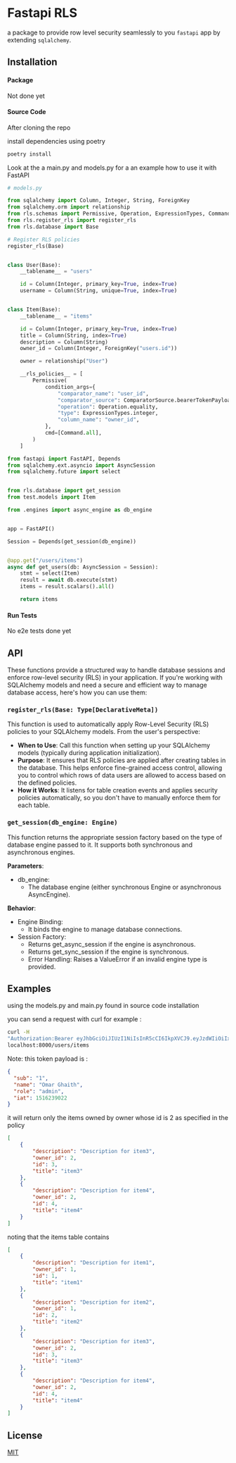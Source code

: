 # Fastapi RLS

a package to provide row level security seamlessly to you `fastapi` app by extending `sqlalchemy`.

## Installation

#### Package

Not done yet

#### Source Code

After cloning the repo

install dependencies using poetry

```bash
poetry install
```

Look at the a main.py and models.py for a an example how to use it with FastAPI

```python
# models.py

from sqlalchemy import Column, Integer, String, ForeignKey
from sqlalchemy.orm import relationship
from rls.schemas import Permissive, Operation, ExpressionTypes, Command
from rls.register_rls import register_rls
from rls.database import Base

# Register RLS policies
register_rls(Base)


class User(Base):
    __tablename__ = "users"

    id = Column(Integer, primary_key=True, index=True)
    username = Column(String, unique=True, index=True)


class Item(Base):
    __tablename__ = "items"

    id = Column(Integer, primary_key=True, index=True)
    title = Column(String, index=True)
    description = Column(String)
    owner_id = Column(Integer, ForeignKey("users.id"))

    owner = relationship("User")

    __rls_policies__ = [
        Permissive(
            condition_args={
                "comparator_name": "user_id",
                "comparator_source": ComparatorSource.bearerTokenPayload,
                "operation": Operation.equality,
                "type": ExpressionTypes.integer,
                "column_name": "owner_id",
            },
            cmd=[Command.all],
        )
    ]

```

```python
from fastapi import FastAPI, Depends
from sqlalchemy.ext.asyncio import AsyncSession
from sqlalchemy.future import select


from rls.database import get_session
from test.models import Item

from .engines import async_engine as db_engine


app = FastAPI()

Session = Depends(get_session(db_engine))


@app.get("/users/items")
async def get_users(db: AsyncSession = Session):
    stmt = select(Item)
    result = await db.execute(stmt)
    items = result.scalars().all()

    return items

```

#### Run Tests

No e2e tests done yet

## API

These functions provide a structured way to handle database sessions and enforce row-level security (RLS) in your application. If you're working with SQLAlchemy models and need a secure and efficient way to manage database access, here's how you can use them:

### `register_rls(Base: Type[DeclarativeMeta])`

This function is used to automatically apply Row-Level Security (RLS) policies to your SQLAlchemy models. From the user's perspective:

- **When to Use**: Call this function when setting up your SQLAlchemy models (typically during application initialization).
- **Purpose**: It ensures that RLS policies are applied after creating tables in the database. This helps enforce fine-grained access control, allowing you to control which rows of data users are allowed to access based on the defined policies.
- **How it Works**: It listens for table creation events and applies security policies automatically, so you don't have to manually enforce them for each table.

### `get_session(db_engine: Engine)`

This function returns the appropriate session factory based on the type of database engine passed to it. It supports both synchronous and asynchronous engines.

**Parameters**:
- db_engine:
  -  The database engine (either synchronous Engine or asynchronous AsyncEngine).

**Behavior**:
- Engine Binding:
  - It binds the engine to manage database connections.
- Session Factory:
  - Returns get_async_session if the engine is asynchronous.
  - Returns get_sync_session if the engine is synchronous.
  - Error Handling: Raises a ValueError if an invalid engine type is provided.

## Examples

using the models.py and main.py found in source code installation

you can send a request with curl for example :

```bash
curl -H
"Authorization:Bearer eyJhbGciOiJIUzI1NiIsInR5cCI6IkpXVCJ9.eyJzdWIiOiIxIiwibmFtZSI6Ik9tYXIgR2hhaXRoIiwiaWF0IjoxNTE2MjM5MDIyfQ.sk8xw3duwaNnLM7BwrqXmI_k2Kov3hkXLs7Mb9S6M38 "
localhost:8000/users/items
```
Note: this token payload is :
```json
{
  "sub": "1",
  "name": "Omar Ghaith",
  "role": "admin",
  "iat": 1516239022
}
```

it will return only the items owned by owner whose id is 2 as specified in the policy

```json
[
    {
        "description": "Description for item3",
        "owner_id": 2,
        "id": 3,
        "title": "item3"
    },
    {
        "description": "Description for item4",
        "owner_id": 2,
        "id": 4,
        "title": "item4"
    }
]
```

noting that the items table contains

```json
[
    {
        "description": "Description for item1",
        "owner_id": 1,
        "id": 1,
        "title": "item1"
    },
    {
        "description": "Description for item2",
        "owner_id": 1,
        "id": 2,
        "title": "item2"
    },
    {
        "description": "Description for item3",
        "owner_id": 2,
        "id": 3,
        "title": "item3"
    },
    {
        "description": "Description for item4",
        "owner_id": 2,
        "id": 4,
        "title": "item4"
    }
]
```

## License

[MIT](LICENSE)
